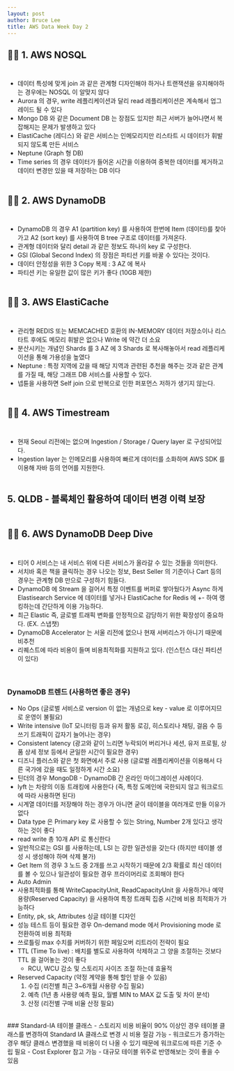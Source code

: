 ```yaml
---
layout: post
author: Bruce Lee
title: AWS Data Week Day 2
---
```


## 👨‍🎓 1. AWS NOSQL<br/><br/>
- 데이터 특성에 맞게 join 과 같은 관계형 디자인해야 하거나 트랜잭션을 유지해야하는 경우에는 NOSQL 이 알맞지 않다
- Aurora 의 경우, write 레플리케이션과 달리 read 레플리케이션은 계속해서 업그레이드 될 수 있다
- Mongo DB 와 같은 Document DB 는 장점도 있지만 최근 서버가 늘어나면서 복잡해지는 문제가 발생하고 있다
- ElastiCache (레디스) 와 같은 서비스는 인메모리지만 리스타트 시 데이터가 휘발되지 않도록 만든 서비스
- Neptune (Graph 형 DB)
- Time series 의 경우 데이터가 들어온 시간을 이용하여 중복한 데이터를 제거하고 데이터 변경만 있을 때 저장하는 DB 이다
  <br/><br/>
## 👨‍🎓 2. AWS DynamoDB<br/><br/>
- DynamoDB 의 경우 A1 (partition key) 를 사용하여 한번에 Item (데이터)를 찾아가고 A2 (sort key) 를 사용하여 B tree 구조로 데이터를 가져온다.
- 관계형 데이터와 달리 detail 과 같은 정보도 하나의 key 로 구성한다.
- GSI (Global Second Index) 의 장점은 파티션 키를 바꿀 수 있다는 것이다.
- 데이터 안정성을 위한 3 Copy 복제 : 3 AZ 에 복사
- 파티션 키는 유일한 값이 많은 키가 좋다 (10GB 제한)
  <br/><br/>
## 👨‍🎓 3. AWS ElastiCache<br/><br/>
- 관리형 REDIS 또는 MEMCACHED 호환의 IN-MEMORY 데이터 저장소이나 리스타트 후에도 메모리 휘발은 없으나 Write 에 약간 더 소요
- 분산시키는 개념인 Shards 를 3 AZ 에 3 Shards 로 복사해놓아서 read 레플리케이션을 통해 가용성을 높였다
- Neptune : 특정 지역에 갔을 때 해당 지역과 관련된 추천을 해주는 것과 같은 관계를 가질 때, 해당 그래프 DB 서비스를 사용할 수 있다.
- 넵튠을 사용하면 Self join 으로 반복으로 인한 퍼포먼스 저하가 생기지 않는다.
  <br/><br/>
## 👨‍🎓 4. AWS Timestream<br/><br/>
- 현재 Seoul 리전에는 없으며 Ingestion / Storage / Query layer 로 구성되어있다.
- Ingestion layer 는 인메모리를 사용하여 빠르게 데이터를 소화하며 AWS SDK 를 이용해 자바 등의 언어를 지원한다.
  <br/><br/>

## 5. QLDB - 블록체인 활용하여 데이터 변경 이력 보장<br/><br/>

## 👨‍🎓 6. AWS DynamoDB Deep Dive<br/><br/>
- 티어 0 서비스는 내 서비스 위에 다른 서비스가 올라갈 수 있는 것들을 의미한다.
- 서치바 혹은 책을 클릭하는 경우 나오는 정보, Best Seller 의 기준이나 Cart 등의 경우는 관계형 DB 만으로 구성하기 힘들다.
- DynamoDB 에 Stream 을 걸어서 특정 이벤트를 버퍼로 쌓아뒀다가 Async 하게 Elastisearch Service 에 데이터를 넣거나 ElastiCache for Redis 에 +- 하여 랭킹하는데 간단하게 이용 가능하다.
- 최근 Elastic 즉, 글로벌 트래픽 변화를 안정적으로 감당하기 위한 확장성이 중요하다. (EX. 스냅챗)
- DynamoDB Accelerator 는 서울 리전에 없으나 현재 서버리스가 아니기 때문에 비추천
- 리퀘스트에 따라 비용이 들며 비용최적화를 지원하고 있다. (인스턴스 대신 파티션이 있다)
<br/>

### DynamoDB 트렌드 (사용하면 좋은 경우)
- No Ops (글로벌 서비스로 version 이 없는 개념으로 key - value 로 이루어지므로 운영이 불필요)
- Write intensive (IoT 모니터링 등과 유저 활동 로깅, 히스토리나 채팅, 걸음 수 등 쓰기 트래픽이 갑자기 늘어나는 경우)
- Consistent latency (광고와 같이 느리면 누락되어 버리거나 세션, 유저 프로필, 상품 상세 정보 등에서 균일한 시간이 필요한 경우)
- 디즈니 플러스와 같은 첫 화면에서 주로 사용 (글로벌 레플리케이션을 이용해서 다른 국가에 갔을 때도 일정하게 시간 소요)
- 틴더의 경우 MongoDB - DynamoDB 간 온라인 마이그레이션 사례이다.
- lyft 는 차량의 이동 트래킹에 사용한다 (즉, 특정 도메인에 국한되지 않고 워크로드에 따라 사용하면 된다)
- 시계열 데이터를 저장해야 하는 경우가 아니면 굳이 테이블을 여러개로 만들 이유가 없다
- Data type 은 Primary key 로 사용할 수 있는 String, Number 2개 있다고 생각하는 것이 좋다
- read write 총 10개 API 로 통신한다
- 일반적으로는 GSI 를 사용하는데, LSI 는 강한 일관성을 갖는다 (하지만 테이블 생성 시 생성해야 하며 삭제 불가)
- Get Item 의 경우 3 노드 중 2개를 쓰고 시작하기 때문에 2/3 확률로 최신 데이터를 볼 수 있으나 일관성이 필요한 경우 프라이머리로 조회해야 한다
- Auto Admin
- 사용최적화를 통해 WriteCapacityUnit, ReadCapacityUnit 을 사용하거나 예약 용량(Reserved Capacity) 을 사용하여 특정 트래픽 집중 시간에 비용 최적화가 가능하다
- Entity, pk, sk, Attributes 싱글 테이블 디자인
- 성능 테스트 등이 필요한 경우 On-demand mode 에서 Provisioning mode 로 전환하여 비용 최적화
- 쓰로틀링 max 수치를 커버하기 위한 페일오버 리트라이 전략이 필요
- TTL (Time To live) : 배치를 별도로 사용하여 삭제하고 그 양을 조절하는 것보다 TTL 을 걸어놓는 것이 좋다
  - RCU, WCU 감소 및 스토리지 사이즈 조절 하는데 효율적
- Reserved Capacity (약정 계약을 통해 할인 받을 수 있음)
  1) 수집 (리전별 최근 3~6개월 사용량 수집 필요)
  2) 예측 (1년 총 사용량 예측 필요, 월별 MIN to MAX 값 도출 및 차이 분석)
  3) 산정 (리전별 구매 비율 산정 필요)
<br/>
### Standard-IA 테이블 클래스
- 스토리지 비용 비율이 90% 이상인 경우 테이블 클래스를 변경하여 Standard IA 클래스로 변경 시 비용 절감 가능
- 워크로드가 증가하는 경우 해당 클래스 변경했을 때 비용이 더 나올 수 있기 때문에 워크로드에 따른 기준 수립 필요
- Cost Explorer 참고 가능
- 대규모 테이블 위주로 반영해보는 것이 좋을 수 있음
